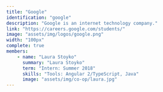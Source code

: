 ```yaml
---
title: "Google"
identification: "google"
description: "Google is an internet technology company."
link: "https://careers.google.com/students/"
image: "assets/img/logos/google.png"
width: "100px"
complete: true
members:
    - name: "Laura Stoyko"
      summary: "Laura Stoyko"
      term: "Intern: Summer 2018"
      skills: "Tools: Angular 2/TypeScript, Java"
      image: "assets/img/co-op/laura.jpg"
---
```

